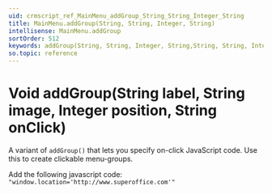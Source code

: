 ```yaml
---
uid: crmscript_ref_MainMenu_addGroup_String_String_Integer_String
title: MainMenu.addGroup(String, String, Integer, String)
intellisense: MainMenu.addGroup
sortOrder: 512
keywords: addGroup(String, String, Integer, String,String, String, Integer, String,String, String, Integer, String,String, String, Integer, String)
so.topic: reference
---
```


# Void addGroup(String label, String image, Integer position, String onClick)

A variant of `addGroup()` that lets you specify on-click JavaScript code. Use this to create clickable menu-groups.

Add the following javascript code: `"window.location='http://www.superoffice.com'"`
